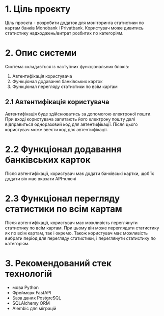 # 1. Ціль проєкту 

Ціль проєкта - розробити додаток для моніторинга статистики по картам банків Monobank i Privatbank. Користувач може дивитись статистику надходжень/витрат розбитих по категоріям.

# 2. Опис системи

Система складається із наступних функціональних блоків:

1. Автентифікація користувача
2. Функціонал додавання банківських карток
3. Функціонал перегляду статистики по всім картам

## 2.1 Автентифікація користувача

Автентифікація буде здійснюватись за допомогою електроної пошти. При вході користувача запитають його електрону пошту далі відправиться одноразовий код для автентифікації. Після цього користувач може ввести код для автентифікації.

# 2.2 Функціонал додавання банківських карток

Після автентифікації, користувач має додати банківські картки, щоб їх додати він має вказати API-ключі 

# 2.3 Функціонал перегляду статистики по всім картам

Після автентифікації, користувач має можливість переглянути статистику по всім картам. При цьому він може переглядати статистику як по всім картам, так і окремо. Також користувач має можливість вибрати період для перегляду статистики, і переглянути статистику по категоріям.

# 3. Рекомендований стек технологій

 - мова Python
 - Фрейморк FastAPI
 - База даних PostgreSQL
 - SQLAlchemy ORM
 - Alembic для міграцій
